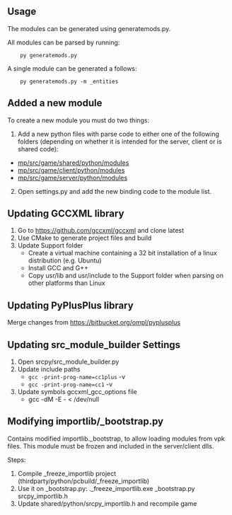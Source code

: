 ## Usage
The modules can be generated using generatemods.py. 

All modules can be parsed by running:

        py generatemods.py

A single module can be generated a follows:

        py generatemods.py -m _entities

## Added a new module
To create a new module you must do two things:
1. Add a new python files with parse code to either one of the following folders 
(depending on whether it is intended for the server, client or is shared code):
- [mp/src/game/shared/python/modules](/mp/src/game/shared/python/modules)
- [mp/src/game/client/python/modules](/mp/src/game/client/python/modules)
- [mp/src/game/server/python/modules](/mp/src/game/server/python/modules)

2. Open settings.py and add the new binding code to the module list.

## Updating GCCXML library
1. Go to https://github.com/gccxml/gccxml and clone latest
2. Use CMake to generate project files and build
3. Update Support folder
	- Create a virtual machine containing a 32 bit installation of a linux distribution (e.g. Ubuntu)
	- Install GCC and G++
	- Copy usr/lib and usr/include to the Support folder when parsing on other platforms than Linux

## Updating PyPlusPlus library
Merge changes from https://bitbucket.org/ompl/pyplusplus

## Updating src_module_builder Settings
1. Open srcpy/src_module_builder.py
2. Update include paths
	- `gcc -print-prog-name=cc1plus` -v
	- `gcc -print-prog-name=cc1` -v
3. Update symbols gccxml_gcc_options file
	- gcc -dM -E - < /dev/null

## Modifying importlib/_bootstrap.py
Contains modified importlib._bootstrap, to allow loading modules from vpk files. This module must be frozen and included in the server/client dlls.

Steps:
1. Compile _freeze_importlib project (thirdparty/python/pcbuild/_freeze_importlib)
2. Use it on _bootstrap.py: .\_freeze_importlib.exe _bootstrap.py srcpy_importlib.h
3. Update shared/python/srcpy_importlib.h and recompile game